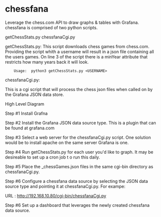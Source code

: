# chessfana
Leverage the chess.com API to draw graphs &amp; tables with Grafana.  chessfana is comprised of two python scripts.

getChessStats.py
chessfanaCgi.py

getChessStats.py: This script downloads chess games from chess.com.  Providing the script whith a username will result in a json file containing all the users games.  On line 3 of the script there is a minYear attribute that restricts how many years back it will look.

        Usage:  python3 getChessStats.py <USERNAME>

chessfanaCgi.py:

This is a cgi script that will process the chess json files when called on by the Grafana JSON data store.

High Level Diagram
<diagram>
  
  Step #1
Install Grafna

Step #2
Install the Grafana JSON data source type.  This is a plugin that can be found at grafana.com

Step #3
Select a web server for the chessfanaCgi.py script.  One solution would be to install apache on the same server Grafana is one.  

Step #4
Run getChessStats.py for each user you'd like to graph.  It may be desireable to set up a cron job t
o run this daily.

Step #5
Place the <userame>_chessGames.json files in the same cgi-bin directory as chessfanaCgi.py.

Step #6
Configure a chessfana data source by selecting the JSON data source type and pointing it at chessfanaCgi.py.  For exampe:

URL :  http://192.168.10.80/cgi-bin/chessfanaCgi.py

Step #6
Set up a dashboard that leverages the newly created chessfana data source.
